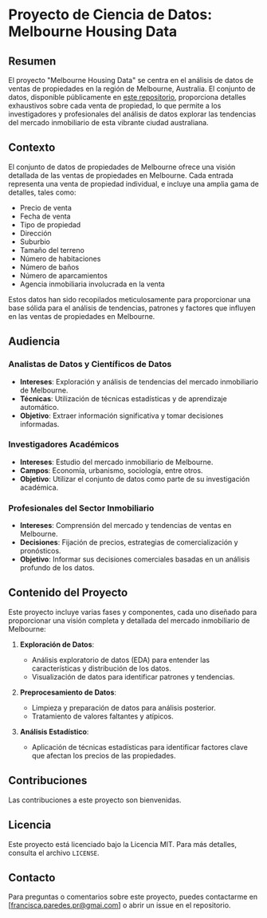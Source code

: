 # Proyecto de Ciencia de Datos: Melbourne Housing Data

## Resumen

El proyecto "Melbourne Housing Data" se centra en el análisis de datos de ventas de propiedades en la región de Melbourne, Australia. El conjunto de datos, disponible públicamente en [este repositorio](https://github.com/njtierney/melb-housing-data/tree/master/data-raw), proporciona detalles exhaustivos sobre cada venta de propiedad, lo que permite a los investigadores y profesionales del análisis de datos explorar las tendencias del mercado inmobiliario de esta vibrante ciudad australiana.

## Contexto

El conjunto de datos de propiedades de Melbourne ofrece una visión detallada de las ventas de propiedades en Melbourne. Cada entrada representa una venta de propiedad individual, e incluye una amplia gama de detalles, tales como:

- Precio de venta
- Fecha de venta
- Tipo de propiedad
- Dirección
- Suburbio
- Tamaño del terreno
- Número de habitaciones
- Número de baños
- Número de aparcamientos
- Agencia inmobiliaria involucrada en la venta

Estos datos han sido recopilados meticulosamente para proporcionar una base sólida para el análisis de tendencias, patrones y factores que influyen en las ventas de propiedades en Melbourne.

## Audiencia

### Analistas de Datos y Científicos de Datos

- **Intereses**: Exploración y análisis de tendencias del mercado inmobiliario de Melbourne.
- **Técnicas**: Utilización de técnicas estadísticas y de aprendizaje automático.
- **Objetivo**: Extraer información significativa y tomar decisiones informadas.

### Investigadores Académicos

- **Intereses**: Estudio del mercado inmobiliario de Melbourne.
- **Campos**: Economía, urbanismo, sociología, entre otros.
- **Objetivo**: Utilizar el conjunto de datos como parte de su investigación académica.

### Profesionales del Sector Inmobiliario

- **Intereses**: Comprensión del mercado y tendencias de ventas en Melbourne.
- **Decisiones**: Fijación de precios, estrategias de comercialización y pronósticos.
- **Objetivo**: Informar sus decisiones comerciales basadas en un análisis profundo de los datos.

## Contenido del Proyecto

Este proyecto incluye varias fases y componentes, cada uno diseñado para proporcionar una visión completa y detallada del mercado inmobiliario de Melbourne:

1. **Exploración de Datos**:
   - Análisis exploratorio de datos (EDA) para entender las características y distribución de los datos.
   - Visualización de datos para identificar patrones y tendencias.

2. **Preprocesamiento de Datos**:
   - Limpieza y preparación de datos para análisis posterior.
   - Tratamiento de valores faltantes y atípicos.

3. **Análisis Estadístico**:
   - Aplicación de técnicas estadísticas para identificar factores clave que afectan los precios de las propiedades.

## Contribuciones

Las contribuciones a este proyecto son bienvenidas. 

## Licencia

Este proyecto está licenciado bajo la Licencia MIT. Para más detalles, consulta el archivo `LICENSE`.

## Contacto

Para preguntas o comentarios sobre este proyecto, puedes contactarme en [francisca.paredes.pr@gmai.com] o abrir un issue en el repositorio.
